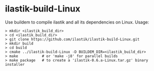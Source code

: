 ilastik-build-Linux
===================

Use buildem to compile ilastik and all its dependencies on Linux. Usage:

```
> mkdir <ilastik_build_dir>
> cd <ilastik_build_dir>
> git clone https://github.com/ilastik/ilastik-build-Linux.git
> mkdir build
> cd build
> cmake ../ilastik-build-Linux -D BUILDEM_DIR=<ilastik_build_dir>
> make           # or 'make -j8' for parallel builds
> make package   # to create a 'ilastik-0.6.a-Linux.tar.gz' binary installer
```
